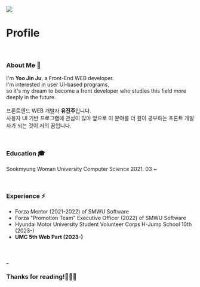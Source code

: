 <img src="https://capsule-render.vercel.app/api?type=waving&color=timeGradient&height=300&section=header&text=Welcome%20to%20Jinju's%20GitHub%20!&animation=twinkling&fontSize=40&fontColor=ffffff" />

# Profile
<br>

### About Me 🌱
I'm <b>Yoo Jin Ju</b>, a Front-End WEB developer.<br>
I'm interested in user UI-based programs, <br>
so it's my dream to become a front developer who studies this field more deeply in the future.
<br><br>
프론트엔드 WEB 개발자 <b>유진주</b>입니다. <br>
사용자 UI 기반 프로그램에 관심이 많아 앞으로 이 분야를 더 깊이 공부하는 프론트 개발자가 되는 것이 저의 꿈입니다.

<br>

### Education 🎓
Sookmyung Woman University Computer Science 2021. 03 ~

<br>

### Experience ⚡
- Forza Mentor (2021-2022) of SMWU Software
- Forza "Promotion Team" Executive Officer (2022) of SMWU Software
- Hyundai Motor University Student Volunteer Corps H-Jump School 10th (2023-)
- **UMC 5th Web Part (2023-)**

<br>
<br>
_
<br>

### Thanks for reading!🙋🏻‍♀️
